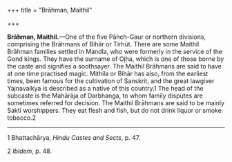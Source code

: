 +++
title = "Brāhman, Maithil"

+++

**Brāhman, Maithil.**—One of the five Pānch-Gaur or northern divisions, comprising the Brāhmans of Bihār or Tirhūt. There are some Maithil Brāhman families settled in Mandla, who were formerly in the service of the Gond kings. They have the surname of Ojha, which is one of those borne by the caste and signifies a soothsayer. The Maithil Brāhmans are said to have at one time practised magic. Mithila or Bihār has also, from the earliest times, been famous for the cultivation of Sanskrit, and the great lawgiver Yajnavalkya is described as a native of this country.1 The head of the subcaste is the Mahārāja of Darbhanga, to whom family disputes are sometimes referred for decision. The Maithil Brāhmans are said to be mainly Sakti worshippers. They eat flesh and fish, but do not drink liquor or smoke tobacco.2 

___________________

1 Bhattachārya, *Hindu Castes and Sects*, p. 47. 

2 *Ibidem*, p. 48. 

